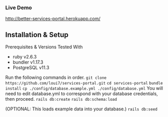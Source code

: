 ### Live Demo
http://better-services-portal.herokuapp.com/

## Installation & Setup
Prerequisites & Versions Tested With
* ruby v2.6.3
* bundler v1.17.3
* PostgreSQL v11.3

Run the following commands in order.
`git clone https://github.com/loui7/services-portal.git`
`cd services-portal`
`bundle install`
`cp ./config/database.example.yml ./config/database.yml`
You will need to edit database.yml to correspond with your database credentials, then proceed.
`rails db:create`
`rails db:schema:load`

(OPTIONAL: This loads example data into your database.)
`rails db:seed`
